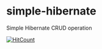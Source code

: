 # simple-hibernate
Simple Hibernate CRUD operation

[![HitCount](http://hits.dwyl.io/teamtact/https://github.com/teamtact/simple-hibernate.svg)](http://hits.dwyl.io/teamtact/https://github.com/teamtact/simple-hibernate)
